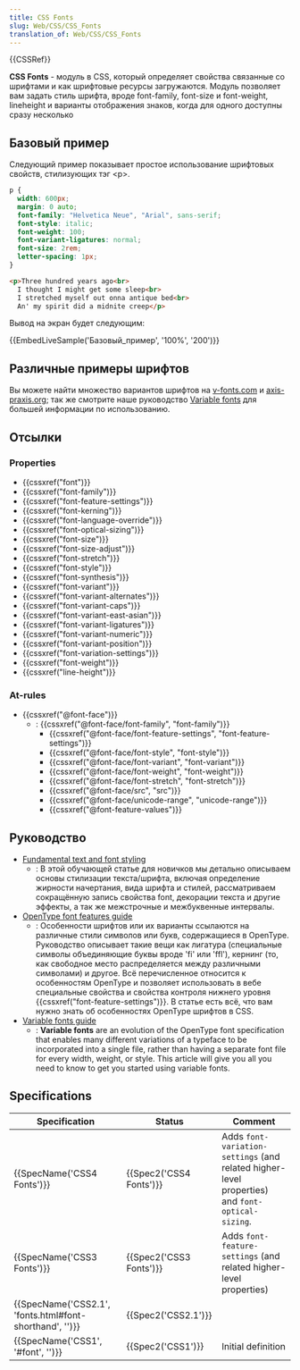 ```yaml
---
title: CSS Fonts
slug: Web/CSS/CSS_Fonts
translation_of: Web/CSS/CSS_Fonts
---
```

{{CSSRef}}

**CSS Fonts** - модуль в CSS, который определяет свойства связанные со шрифтами и как шрифтовые ресурсы загружаются. Модуль позволяет вам задать стиль шрифта, вроде font-family, font-size и font-weight, lineheight и варианты отображения знаков, когда для одного доступны сразу несколько

## Базовый пример

Следующий пример показывает простое использование шрифтовых свойств, стилизующих тэг \<p>.

```css
p {
  width: 600px;
  margin: 0 auto;
  font-family: "Helvetica Neue", "Arial", sans-serif;
  font-style: italic;
  font-weight: 100;
  font-variant-ligatures: normal;
  font-size: 2rem;
  letter-spacing: 1px;
}
```

```html
<p>Three hundred years ago<br>
  I thought I might get some sleep<br>
  I stretched myself out onna antique bed<br>
  An' my spirit did a midnite creep</p>
```

Вывод на экран будет следующим:

{{EmbedLiveSample('Базовый_пример', '100%', '200')}}

## Различные примеры шрифтов

Вы можете найти множество вариантов шрифтов на [v-fonts.com](https://v-fonts.com/) и [axis-praxis.org](https://www.axis-praxis.org/); так же смотрите наше руководство [Variable fonts](/ru/docs/Web/CSS/CSS_Fonts/Variable_Fonts_Guide) для большей информации по использованию.

## Отсылки

### Properties

- {{cssxref("font")}}
- {{cssxref("font-family")}}
- {{cssxref("font-feature-settings")}}
- {{cssxref("font-kerning")}}
- {{cssxref("font-language-override")}}
- {{cssxref("font-optical-sizing")}}
- {{cssxref("font-size")}}
- {{cssxref("font-size-adjust")}}
- {{cssxref("font-stretch")}}
- {{cssxref("font-style")}}
- {{cssxref("font-synthesis")}}
- {{cssxref("font-variant")}}
- {{cssxref("font-variant-alternates")}}
- {{cssxref("font-variant-caps")}}
- {{cssxref("font-variant-east-asian")}}
- {{cssxref("font-variant-ligatures")}}
- {{cssxref("font-variant-numeric")}}
- {{cssxref("font-variant-position")}}
- {{cssxref("font-variation-settings")}}
- {{cssxref("font-weight")}}
- {{cssxref("line-height")}}

### At-rules

- {{cssxref("@font-face")}}
  - : {{cssxref("@font-face/font-family", "font-family")}}
    - {{cssxref("@font-face/font-feature-settings", "font-feature-settings")}}
    - {{cssxref("@font-face/font-style", "font-style")}}
    - {{cssxref("@font-face/font-variant", "font-variant")}}
    - {{cssxref("@font-face/font-weight", "font-weight")}}
    - {{cssxref("@font-face/font-stretch", "font-stretch")}}
    - {{cssxref("@font-face/src", "src")}}
    - {{cssxref("@font-face/unicode-range", "unicode-range")}}
    - {{cssxref("@font-feature-values")}}

## Руководство

- [Fundamental text and font styling](/ru/docs/Learn/CSS/Styling_text/Fundamentals)
  - : В этой обучающей статье для новичков мы детально описываем основы стилизации текста/шрифта, включая определение жирности начертания, вида шрифта и стилей, рассматриваем сокращённую запись свойства font, декорации текста и другие эффекты, а так же межстрочные и межбуквенные интервалы.
- [OpenType font features guide](/ru/docs/Web/CSS/CSS_Fonts/OpenType_fonts_guide)
  - : Особенности шрифтов или их варианты ссылаются на различные стили символов или букв, содержащиеся в OpenType. Руководство описывает такие вещи как лигатура (специальные символы объединяющие буквы вроде 'fi' или 'ffl'), кернинг (то, как свободное место распределяется между различными символами) и другое. Всё перечисленное относится к особенностям OpenType и позволяет использовать в вебе специальные свойства и свойства контроля нижнего уровня {{cssxref("font-feature-settings")}}. В статье есть всё, что вам нужно знать об особенностях OpenType шрифтов в CSS.
- [Variable fonts guide](/ru/docs/Web/CSS/CSS_Fonts/Variable_Fonts_Guide)
  - : **Variable fonts** are an evolution of the OpenType font specification that enables many different variations of a typeface to be incorporated into a single file, rather than having a separate font file for every width, weight, or style. This article will give you all you need to know to get you started using variable fonts.

## Specifications

| Specification                                                            | Status                           | Comment                                                                                         |
| ------------------------------------------------------------------------ | -------------------------------- | ----------------------------------------------------------------------------------------------- |
| {{SpecName('CSS4 Fonts')}}                                     | {{Spec2('CSS4 Fonts')}} | Adds `font-variation-settings` (and related higher-level properties) and `font-optical-sizing`. |
| {{SpecName('CSS3 Fonts')}}                                     | {{Spec2('CSS3 Fonts')}} | Adds `font-feature-settings` (and related higher-level properties)                              |
| {{SpecName('CSS2.1', 'fonts.html#font-shorthand', '')}} | {{Spec2('CSS2.1')}}         |                                                                                                 |
| {{SpecName('CSS1', '#font', '')}}                             | {{Spec2('CSS1')}}         | Initial definition                                                                              |
